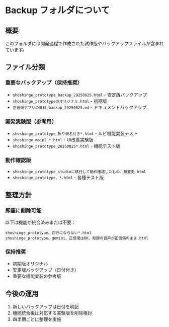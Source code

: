 # Backup フォルダについて

## 概要
このフォルダには開発過程で作成された試作版やバックアップファイルが含まれています。

## ファイル分類

### 重要なバックアップ（保持推奨）
- `shoshinge_prototype_backup_20250825.html` - 安定版バックアップ
- `shoshinge_prototypeのオリジナル.html` - 初期版
- `正信偈アプリの資料_backup_20250825.md` - ドキュメントバックアップ

### 開発実験版（参考用）
- `shoshinge_prototype_振り仮名付き*.html` - ルビ機能実装テスト
- `shoshinge_main2_*.html` - UI改善実験版
- `shoshinge_prototype_20250825*.html` - 機能テスト版

### 動作確認版
- `shoshinge_prototype_studioに移行して動作確認したもの、無変更.html`
- `shoshinge_prototype、*.html` - 各種テスト版

## 整理方針

### 即座に削除可能
以下は機能が統合済みまたは不要：
```
shoshinge_prototype、四行にならない*.html
shoshinge_prototype、gemini、正信偈はOK、和讃の音声が正信偈のまま.html
```

### 保持推奨
- 初期版オリジナル
- 安定版バックアップ（日付付き）
- 重要な機能実装の参考版

## 今後の運用
1. 新しいバックアップは日付を明記
2. 機能統合後は対応する実験版を削除検討
3. 四半期ごとに整理を実施
